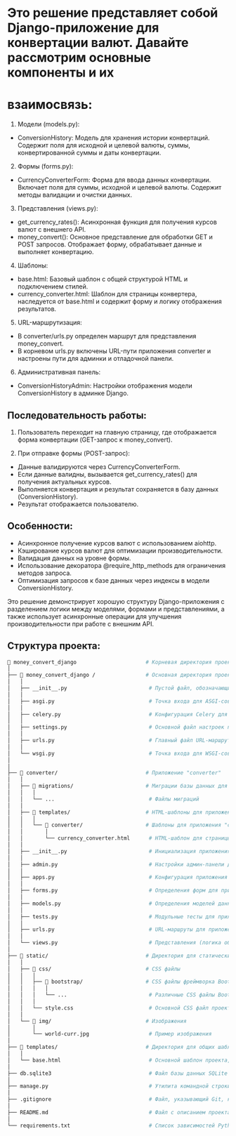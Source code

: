 # Это решение представляет собой Django-приложение для конвертации валют. Давайте рассмотрим основные компоненты и их 
# взаимосвязь:

1. Модели (models.py):
- ConversionHistory: Модель для хранения истории конвертаций. Содержит поля для исходной и целевой валюты, суммы, 
  конвертированной суммы и даты конвертации.

2. Формы (forms.py):
- CurrencyConverterForm: Форма для ввода данных конвертации. Включает поля для суммы, исходной и целевой валюты. 
  Содержит методы валидации и очистки данных.

3. Представления (views.py):
- get_currency_rates(): Асинхронная функция для получения курсов валют с внешнего API.
- money_convert(): Основное представление для обработки GET и POST запросов. Отображает форму, обрабатывает данные и 
  выполняет конвертацию.

4. Шаблоны:
- base.html: Базовый шаблон с общей структурой HTML и подключением стилей.
- currency_converter.html: Шаблон для страницы конвертера, наследуется от base.html и содержит форму и логику 
  отображения результатов.

5. URL-маршрутизация:
- В converter/urls.py определен маршрут для представления money_convert.
- В корневом urls.py включены URL-пути приложения converter и настроены пути для админки и отладочной панели.

6. Административная панель:
- ConversionHistoryAdmin: Настройки отображения модели ConversionHistory в админке Django.

## Последовательность работы:
1. Пользователь переходит на главную страницу, где отображается форма конвертации (GET-запрос к money_convert).

2. При отправке формы (POST-запрос):
- Данные валидируются через CurrencyConverterForm.
- Если данные валидны, вызывается get_currency_rates() для получения актуальных курсов.
- Выполняется конвертация и результат сохраняется в базу данных (ConversionHistory).
- Результат отображается пользователю.

## Особенности:
- Асинхронное получение курсов валют с использованием aiohttp.
- Кэширование курсов валют для оптимизации производительности.
- Валидация данных на уровне формы.
- Использование декоратора @require_http_methods для ограничения методов запроса.
- Оптимизация запросов к базе данных через индексы в модели ConversionHistory.

Это решение демонстрирует хорошую структуру Django-приложения с разделением логики между моделями, формами и 
представлениями, а также использует асинхронные операции для улучшения производительности при работе с внешним API.

## Структура проекта:

```bash
📁 money_convert_django                      # Корневая директория проекта
│
├── 📁 money_convert_django /                # Основная директория проекта Django
│   │
│   ├── __init__.py                          # Пустой файл, обозначающий директорию как пакет Python
│   │
│   ├── asgi.py                              # Точка входа для ASGI-совместимых веб-серверов для запуска проекта
│   │
│   ├── celery.py                            # Конфигурация Celery для асинхронных задач и фоновых процессов
│   │
│   ├── settings.py                          # Основной файл настроек проекта Django 
│   │
│   ├── urls.py                              # Главный файл URL-маршрутизации, определяющий пути для всего проекта
│   │   
│   └── wsgi.py                              # Точка входа для WSGI-совместимых веб-серверов для запуска проекта
│   
│ 
├── 📁 converter/                            # Приложение "converter"
│   │
│   ├── 📁 migrations/                       # Миграции базы данных для приложения 
│   │   │
│   │   └── ...                              # Файлы миграций
│   │
│   ├── 📁 templates/                        # HTML-шаблоны для приложения 
│   │   │
│   │   └── 📁 converter/                    # Шаблоны для приложения "converter"
│   │       │
│   │       └── currency_converter.html      # HTML-шаблон для страницы конвертации валют
│   │
│   ├── __init__.py                          # Инициализация приложения "converter"
│   │
│   ├── admin.py                             # Настройки админ-панели для моделей приложения 
│   │
│   ├── apps.py                              # Конфигурация приложения "converter"
│   │
│   ├── forms.py                             # Определения форм для приложения "converter"
│   │
│   ├── models.py                            # Определения моделей данных для приложения "converter"
│   │
│   ├── tests.py                             # Модульные тесты для приложения "converter"
│   │
│   ├── urls.py                              # URL-маршруты для приложения "converter"
│   │   
│   └── views.py                             # Представления (логика обработки запросов) для приложения "converter"
│ 
├── 📁 static/                               # Директория для статических файлов (CSS, JavaScript, изображения)
│   │
│   ├── 📁 css/                              # CSS файлы
│   │   │
│   │   ├── 📁 bootstrap/                    # CSS файлы фреймворка Bootstrap
│   │   │   │
│   │   │   └── ...                          # Различные CSS файлы Bootstrap
│   │   │
│   │   └── style.css                        # Основной CSS файл проекта
│   │
│   └── 📁 img/                              # Изображения
│       │
│       └── world-curr.jpg                   # Пример изображения
│
├── 📁 templates/                            # Директория для общих шаблонов проекта
│   │
│   └── base.html                            # Основной шаблон проекта, используемый как база для других страниц
│   
├── db.sqlite3                               # Файл базы данных SQLite (используется для разработки)
│   
├── manage.py                                # Утилита командной строки Django для управления проектом
│   
├── .gitignore                               # Файл, указывающий Git, какие файлы и директории игнорировать
│   
├── README.md                                # Файл с описанием проекта, инструкциями по установке и использованию
│                                             
└── requirements.txt                         # Список зависимостей Python проекта           
```
